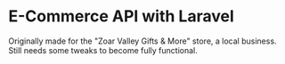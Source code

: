 # E-Commerce API with Laravel
Originally made for the "Zoar Valley Gifts & More" store, a local business.  
Still needs some tweaks to become fully functional.
